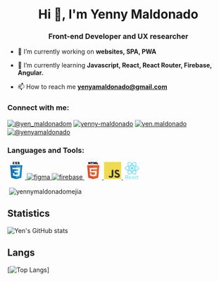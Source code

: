 <h1 align="center">Hi 👋, I'm Yenny Maldonado</h1>
<h3 align="center">Front-end Developer and UX researcher</h3>

- 🔭 I’m currently working on **websites, SPA, PWA**

- 🌱 I’m currently learning **Javascript, React, React Router, Firebase, Angular.**

- 📫 How to reach me **yenyamaldonado@gmail.com**

<h3 align="left">Connect with me:</h3>
<p align="left">
<a href="https://twitter.com/@yen_maldonadom" target="blank"><img align="center" src="https://raw.githubusercontent.com/rahuldkjain/github-profile-readme-generator/master/src/images/icons/Social/twitter.svg" alt="@yen_maldonadom" height="30" width="40" /></a>
<a href="https://linkedin.com/in/yenny-maldonado" target="blank"><img align="center" src="https://raw.githubusercontent.com/rahuldkjain/github-profile-readme-generator/master/src/images/icons/Social/linked-in-alt.svg" alt="yenny-maldonado" height="30" width="40" /></a>
<a href="https://fb.com/yen.maldonado" target="blank"><img align="center" src="https://raw.githubusercontent.com/rahuldkjain/github-profile-readme-generator/master/src/images/icons/Social/facebook.svg" alt="yen.maldonado" height="30" width="40" /></a>
<a href="https://www.hackerrank.com/@yenyamaldonado" target="blank"><img align="center" src="https://raw.githubusercontent.com/rahuldkjain/github-profile-readme-generator/master/src/images/icons/Social/hackerrank.svg" alt="@yenyamaldonado" height="30" width="40" /></a>
</p>

<h3 align="left">Languages and Tools:</h3>
<p align="left"> <a href="https://www.w3schools.com/css/" target="_blank" rel="noreferrer"> <img src="https://raw.githubusercontent.com/devicons/devicon/master/icons/css3/css3-original-wordmark.svg" alt="css3" width="40" height="40"/> </a> <a href="https://www.figma.com/" target="_blank" rel="noreferrer"> <img src="https://www.vectorlogo.zone/logos/figma/figma-icon.svg" alt="figma" width="40" height="40"/> </a> <a href="https://firebase.google.com/" target="_blank" rel="noreferrer"> <img src="https://www.vectorlogo.zone/logos/firebase/firebase-icon.svg" alt="firebase" width="40" height="40"/> </a> <a href="https://www.w3.org/html/" target="_blank" rel="noreferrer"> <img src="https://raw.githubusercontent.com/devicons/devicon/master/icons/html5/html5-original-wordmark.svg" alt="html5" width="40" height="40"/> </a> <a href="https://developer.mozilla.org/en-US/docs/Web/JavaScript" target="_blank" rel="noreferrer"> <img src="https://raw.githubusercontent.com/devicons/devicon/master/icons/javascript/javascript-original.svg" alt="javascript" width="40" height="40"/> </a> <a href="https://reactjs.org/" target="_blank" rel="noreferrer"> <img src="https://raw.githubusercontent.com/devicons/devicon/master/icons/react/react-original-wordmark.svg" alt="react" width="40" height="40"/> </a> </p>

<p>&nbsp;<img align="center" src="https://github-readme-stats.vercel.app/api?username=yennymaldonadomejia&show_icons=true&locale=en" alt="yennymaldonadomejia" /></p>

## Statistics
![Yen's GitHub stats](https://github-readme-stats.vercel.app/api?username=YenMaldonado&show_icons=true&theme=radical)

## Langs
[![Top Langs](https://github-readme-stats.vercel.app/api/top-langs/?username=YenMaldonado)]




